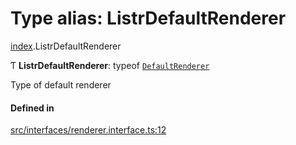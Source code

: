 # Type alias: ListrDefaultRenderer

[index](../modules/index.md).ListrDefaultRenderer

Ƭ **ListrDefaultRenderer**: typeof [`DefaultRenderer`](../classes/renderer_default_renderer.DefaultRenderer.md)

Type of default renderer

#### Defined in

[src/interfaces/renderer.interface.ts:12](https://github.com/cenk1cenk2/listr2/blob/12dcf06/src/interfaces/renderer.interface.ts#L12)
